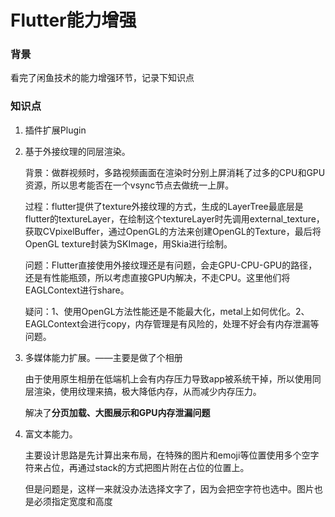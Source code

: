 # Flutter能力增强

### 背景

看完了闲鱼技术的能力增强环节，记录下知识点

### 知识点

1. 插件扩展Plugin

2. 基于外接纹理的同层渲染。

   背景：做群视频时，多路视频画面在渲染时分别上屏消耗了过多的CPU和GPU资源，所以思考能否在一个vsync节点去做统一上屏。

   过程：flutter提供了texture外接纹理的方式，生成的LayerTree最底层是flutter的textureLayer，在绘制这个textureLayer时先调用external_texture，获取CVpixelBuffer，通过OpenGL的方法来创建OpenGL的Texture，最后将OpenGL texture封装为SKImage，用Skia进行绘制。

   问题：Flutter直接使用外接纹理还是有问题，会走GPU-CPU-GPU的路径，还是有性能瓶颈，所以考虑直接GPU内解决，不走CPU。这里他们将EAGLContext进行share。

   疑问：1、使用OpenGL方法性能还是不能最大化，metal上如何优化。2、EAGLContext会进行copy，内存管理是有风险的，处理不好会有内存泄漏等问题。

3. 多媒体能力扩展。——主要是做了个相册

   由于使用原生相册在低端机上会有内存压力导致app被系统干掉，所以使用同层渲染，使用纹理来搞，极大降低内存，从而减少内存压力。

   解决了**分页加载、大图展示和GPU内存泄漏问题**

4. 富文本能力。

   主要设计思路是先计算出来布局，在特殊的图片和emoji等位置使用多个空字符来占位，再通过stack的方式把图片附在占位的位置上。

   但是问题是，这样一来就没办法选择文字了，因为会把空字符也选中。图片也是必须指定宽度和高度

   
